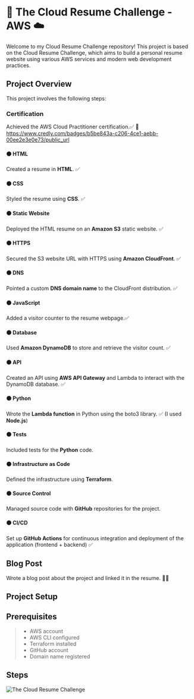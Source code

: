 #  🚀 The Cloud Resume Challenge - AWS ☁️
Welcome to my Cloud Resume Challenge repository! This project is based on the Cloud Resume Challenge, which aims to build a personal resume website using various AWS services and modern web development practices.

## Project Overview
This project involves the following steps:

### Certification
Achieved the AWS Cloud Practitioner certification.✅ 
🧷https://www.credly.com/badges/b5be843a-c206-4ce1-aebb-00ee2e3e0e73/public_url 

#### ⚫ HTML
Created a resume in **HTML**. ✅
#### ⚫ CSS
Styled the resume using **CSS**. ✅
#### ⚫ Static Website
Deployed the HTML resume on an **Amazon S3** static website. ✅
#### ⚫ HTTPS
Secured the S3 website URL with HTTPS using **Amazon CloudFront**. ✅
#### ⚫ DNS
Pointed a custom **DNS domain name** to the CloudFront distribution. ✅
#### ⚫ JavaScript
Added a visitor counter to the resume webpage.✅ 
#### ⚫ Database
Used **Amazon DynamoDB** to store and retrieve the visitor count. ✅
#### ⚫ API
Created an API using **AWS API Gateway** and Lambda to interact with the DynamoDB database. ✅
#### ⚫ Python
Wrote the **Lambda function** in Python using the boto3 library. ✅ (I used **Node.js**)
#### ⚫ Tests
Included tests for the **Python** code.
#### ⚫ Infrastructure as Code
Defined the infrastructure using **Terraform**. 
#### ⚫ Source Control
Managed source code with **GitHub** repositories for the project.
#### ⚫ CI/CD 
Set up **GitHub Actions** for continuous integration and deployment of the application (frontend + backend) ✅

## Blog Post
Wrote a blog post about the project and linked it in the resume. 👌🏻

## Project Setup

## Prerequisites
> - AWS account
> - AWS CLI configured
> - Terraform installed
> - GitHub account
> - Domain name registered

## Steps

![The Cloud Resume Challenge](project1.jpg)
